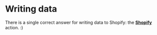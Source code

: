 # Writing data

There is a single correct answer for writing data to Shopify: the [**Shopify**](../actions/shopify.md) action. :)
